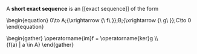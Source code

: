 A **short exact sequence** is an [[exact sequence]] of the form

\begin{equation}
0\to A\;{\xrightarrow {\ f\ }}\;B\;{\xrightarrow {\ g\ }}\;C\to 0
\end{equation}

\begin{gather}
\operatorname{im}f  = \operatorname{ker}g  \\\\\
\{f(a) | a \in A\}
\end{gather}
